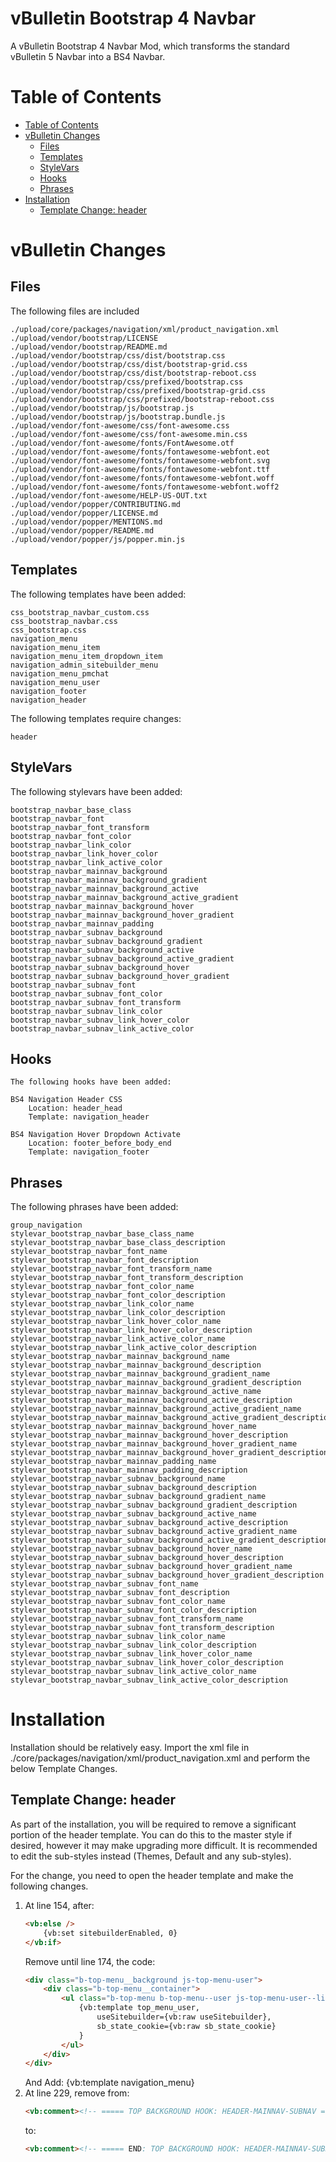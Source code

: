 # vBulletin Bootstrap 4 Navbar
A vBulletin Bootstrap 4 Navbar Mod, which transforms the standard vBulletin 5 Navbar into a BS4 Navbar.

Table of Contents
=================

* [Table of Contents](#table-of-contents)
* [vBulletin Changes](#vbulletin-changes)
  * [Files](#files)
  * [Templates](#templates)
  * [StyleVars](#stylevars)
  * [Hooks](#hooks)
  * [Phrases](#prases)
* [Installation](#installation)
  * [Template Change: header](#template-change-header)

vBulletin Changes
=================

Files
-----

The following files are included

	./upload/core/packages/navigation/xml/product_navigation.xml
	./upload/vendor/bootstrap/LICENSE
	./upload/vendor/bootstrap/README.md
	./upload/vendor/bootstrap/css/dist/bootstrap.css
	./upload/vendor/bootstrap/css/dist/bootstrap-grid.css
	./upload/vendor/bootstrap/css/dist/bootstrap-reboot.css
	./upload/vendor/bootstrap/css/prefixed/bootstrap.css
	./upload/vendor/bootstrap/css/prefixed/bootstrap-grid.css
	./upload/vendor/bootstrap/css/prefixed/bootstrap-reboot.css
	./upload/vendor/bootstrap/js/bootstrap.js
	./upload/vendor/bootstrap/js/bootstrap.bundle.js
	./upload/vendor/font-awesome/css/font-awesome.css
	./upload/vendor/font-awesome/css/font-awesome.min.css
	./upload/vendor/font-awesome/fonts/FontAwesome.otf
	./upload/vendor/font-awesome/fonts/fontawesome-webfont.eot
	./upload/vendor/font-awesome/fonts/fontawesome-webfont.svg
	./upload/vendor/font-awesome/fonts/fontawesome-webfont.ttf
	./upload/vendor/font-awesome/fonts/fontawesome-webfont.woff
	./upload/vendor/font-awesome/fonts/fontawesome-webfont.woff2
	./upload/vendor/font-awesome/HELP-US-OUT.txt
	./upload/vendor/popper/CONTRIBUTING.md
	./upload/vendor/popper/LICENSE.md
	./upload/vendor/popper/MENTIONS.md
	./upload/vendor/popper/README.md
	./upload/vendor/popper/js/popper.min.js
	

Templates
-----

The following templates have been added:
	
	css_bootstrap_navbar_custom.css
	css_bootstrap_navbar.css
	css_bootstrap.css
	navigation_menu
	navigation_menu_item
	navigation_menu_item_dropdown_item
	navigation_admin_sitebuilder_menu
	navigation_menu_pmchat
	navigation_menu_user
	navigation_footer
	navigation_header

The following templates require changes:

	header
	

StyleVars
-----

The following stylevars have been added:

	bootstrap_navbar_base_class
	bootstrap_navbar_font
	bootstrap_navbar_font_transform
	bootstrap_navbar_font_color
	bootstrap_navbar_link_color
	bootstrap_navbar_link_hover_color
	bootstrap_navbar_link_active_color
	bootstrap_navbar_mainnav_background
	bootstrap_navbar_mainnav_background_gradient
	bootstrap_navbar_mainnav_background_active
	bootstrap_navbar_mainnav_background_active_gradient
	bootstrap_navbar_mainnav_background_hover
	bootstrap_navbar_mainnav_background_hover_gradient
	bootstrap_navbar_mainnav_padding
	bootstrap_navbar_subnav_background
	bootstrap_navbar_subnav_background_gradient
	bootstrap_navbar_subnav_background_active
	bootstrap_navbar_subnav_background_active_gradient
	bootstrap_navbar_subnav_background_hover
	bootstrap_navbar_subnav_background_hover_gradient
	bootstrap_navbar_subnav_font
	bootstrap_navbar_subnav_font_color
	bootstrap_navbar_subnav_font_transform
	bootstrap_navbar_subnav_link_color
	bootstrap_navbar_subnav_link_hover_color
	bootstrap_navbar_subnav_link_active_color

Hooks
-----

	The following hooks have been added:

	BS4 Navigation Header CSS
		Location: header_head
		Template: navigation_header

	BS4 Navigation Hover Dropdown Activate
		Location: footer_before_body_end
		Template: navigation_footer

Phrases
-----

The following phrases have been added:

	group_navigation
	stylevar_bootstrap_navbar_base_class_name
	stylevar_bootstrap_navbar_base_class_description
	stylevar_bootstrap_navbar_font_name
	stylevar_bootstrap_navbar_font_description
	stylevar_bootstrap_navbar_font_transform_name
	stylevar_bootstrap_navbar_font_transform_description
	stylevar_bootstrap_navbar_font_color_name
	stylevar_bootstrap_navbar_font_color_description
	stylevar_bootstrap_navbar_link_color_name
	stylevar_bootstrap_navbar_link_color_description
	stylevar_bootstrap_navbar_link_hover_color_name
	stylevar_bootstrap_navbar_link_hover_color_description
	stylevar_bootstrap_navbar_link_active_color_name
	stylevar_bootstrap_navbar_link_active_color_description
	stylevar_bootstrap_navbar_mainnav_background_name
	stylevar_bootstrap_navbar_mainnav_background_description
	stylevar_bootstrap_navbar_mainnav_background_gradient_name
	stylevar_bootstrap_navbar_mainnav_background_gradient_description
	stylevar_bootstrap_navbar_mainnav_background_active_name
	stylevar_bootstrap_navbar_mainnav_background_active_description
	stylevar_bootstrap_navbar_mainnav_background_active_gradient_name
	stylevar_bootstrap_navbar_mainnav_background_active_gradient_description
	stylevar_bootstrap_navbar_mainnav_background_hover_name
	stylevar_bootstrap_navbar_mainnav_background_hover_description
	stylevar_bootstrap_navbar_mainnav_background_hover_gradient_name
	stylevar_bootstrap_navbar_mainnav_background_hover_gradient_description
	stylevar_bootstrap_navbar_mainnav_padding_name
	stylevar_bootstrap_navbar_mainnav_padding_description
	stylevar_bootstrap_navbar_subnav_background_name
	stylevar_bootstrap_navbar_subnav_background_description
	stylevar_bootstrap_navbar_subnav_background_gradient_name
	stylevar_bootstrap_navbar_subnav_background_gradient_description
	stylevar_bootstrap_navbar_subnav_background_active_name
	stylevar_bootstrap_navbar_subnav_background_active_description
	stylevar_bootstrap_navbar_subnav_background_active_gradient_name
	stylevar_bootstrap_navbar_subnav_background_active_gradient_description
	stylevar_bootstrap_navbar_subnav_background_hover_name
	stylevar_bootstrap_navbar_subnav_background_hover_description
	stylevar_bootstrap_navbar_subnav_background_hover_gradient_name
	stylevar_bootstrap_navbar_subnav_background_hover_gradient_description
	stylevar_bootstrap_navbar_subnav_font_name
	stylevar_bootstrap_navbar_subnav_font_description
	stylevar_bootstrap_navbar_subnav_font_color_name
	stylevar_bootstrap_navbar_subnav_font_color_description
	stylevar_bootstrap_navbar_subnav_font_transform_name
	stylevar_bootstrap_navbar_subnav_font_transform_description
	stylevar_bootstrap_navbar_subnav_link_color_name
	stylevar_bootstrap_navbar_subnav_link_color_description
	stylevar_bootstrap_navbar_subnav_link_hover_color_name
	stylevar_bootstrap_navbar_subnav_link_hover_color_description
	stylevar_bootstrap_navbar_subnav_link_active_color_name
	stylevar_bootstrap_navbar_subnav_link_active_color_description

Installation
=================

Installation should be relatively easy.  Import the xml file in ./core/packages/navigation/xml/product_navigation.xml and perform the below Template Changes.

Template Change: header
-----

As part of the installation, you will be required to remove a significant portion of the header template.  You can do this to the master style if desired, however it may make upgrading more difficult.  It is recommended to edit the sub-styles instead (Themes, Default and any sub-styles).

For the change, you need to open the header template and make the following changes.

1. At line 154, after:
    ```html
    <vb:else />
		{vb:set sitebuilderEnabled, 0}
    </vb:if>
    ```
    Remove until line 174, the code:
    ```html
    <div class="b-top-menu__background js-top-menu-user">
		<div class="b-top-menu__container">
			<ul class="b-top-menu b-top-menu--user js-top-menu-user--list js-shrink-event-parent">
				{vb:template top_menu_user,
					useSitebuilder={vb:raw useSitebuilder},
					sb_state_cookie={vb:raw sb_state_cookie}
				}
			</ul>
		</div>
	</div>
	```
	And Add:
	{vb:template navigation_menu}
2. At line 229, remove from:
	```html
	<vb:comment><!-- ===== TOP BACKGROUND HOOK: HEADER-MAINNAV-SUBNAV ===== --></vb:comment>
	```
	to:
	```html
	<vb:comment><!-- ===== END: TOP BACKGROUND HOOK: HEADER-MAINNAV-SUBNAV ===== --></vb:comment>
	```